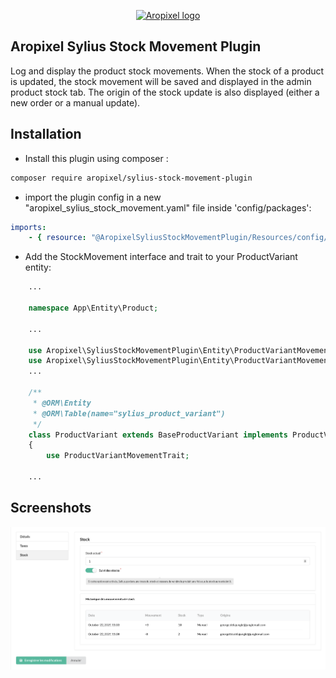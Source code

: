 <p align="center">
  <a href="http://www.aropixel.com/">
    <img src="https://avatars1.githubusercontent.com/u/14820816?s=200&v=4" alt="Aropixel logo" width="75" height="75" >
  </a>
</p>

## Aropixel Sylius Stock Movement Plugin

Log and display the product stock movements. When the stock of a product is updated, the stock movement will be saved 
and displayed in the admin product stock tab. The origin of the stock update is also displayed (either a new order or a manual update).

## Installation

- Install this plugin using composer : 

```bash
composer require aropixel/sylius-stock-movement-plugin
```

- import the plugin config in a new "aropixel_sylius_stock_movement.yaml" file inside 'config/packages':

```yaml
imports:
    - { resource: "@AropixelSyliusStockMovementPlugin/Resources/config/app/config.yml" }
```

- Add the StockMovement interface and trait to your ProductVariant entity: 

```php
    ...
    
    namespace App\Entity\Product;

    ...
    
    use Aropixel\SyliusStockMovementPlugin\Entity\ProductVariantMovementInterface;
    use Aropixel\SyliusStockMovementPlugin\Entity\ProductVariantMovementTrait;
    ... 
    
    /**
     * @ORM\Entity
     * @ORM\Table(name="sylius_product_variant")
     */
    class ProductVariant extends BaseProductVariant implements ProductVariantMovementInterface
    {
        use ProductVariantMovementTrait;

    ...
```

## Screenshots


![Screenshot](screenshot.png)
